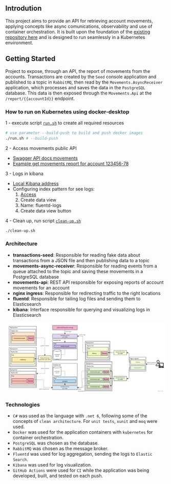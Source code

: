 ## Introdution

This project aims to provide an API for retrieving account movements, applying concepts like async comunications, observability and use of container orchestration. It is built upon the foundation of the [existing repository here](https://github.com/matheus-oliveira-andrade/transactions) and is designed to run seamlessly in a Kubernetes environment.

## Getting Started

Project to expose, through an API, the report of movements from the accounts. Transactions are created by the `Seed` console application and published to a topic in `RabbitMQ`, then read by the `Movements.AsyncReceiver` application, which processes and saves the data in the `PostgreSQL` database. This data is then exposed through the `Movements.Api` at the `/report/{{accountId}}` endpoint.

### How to run on Kubernetes using docker-desktop

1 - execute script [`run.sh`](run.sh) to create all required resources
   ```bash
   # use parameter --build-push to build and push docker images
   ./run.sh # --build-push
   ```

2 - Access movements public API 
   - [Swagger API docs movements](http://localhost/movements/swagger)
   - [Example get movements report for account 123456-78](http://localhost/movements/v1/report/123456-78)

3 - Logs in kibana
   - [Local Kibana address](http://localhost/kibana)
   - Configuring index pattern for see logs:
       1. [Access](http://localhost/kibana/app/management/kibana/indexPatterns)
       2. Create data view
       3. Name: fluentd-logs
       4. Create data view button

4 - Clean up, run script [`clean-up.sh`](clean-up.sh)
   ```bash
   ./clean-up.sh
   ```

### Architecture

- **transactions-seed**: Responsible for reading fake data about transactions from a JSON file and then publishing data to a topic
- **movements-async-receiver**: Responsible for reading events from a queue attached to the topic and saving these movements in a PostgreSQL database
- **movements-api**: REST API responsible for exposing reports of account movements for an account
- **nginx ingress**:  Responsible for redirecting traffic to the right locations
- **fluentd**: Responsible for tailing log files and sending them to Elasticsearch
- **kibana**: Interface responsible for querying and visualizing logs in Elasticsearch

![architecture](docs/architecture.png)

### Technologies

- `C#` was used as the language with `.net 6`, following some of the concepts of `clean architecture`. For `unit tests`, `xunit` and `moq` were used.
- `Docker` was used for the application containers with `kubernetes` for container orchestration.
- `PostgreSQL` was chosen as the database.
- `RabbitMQ` was chosen as the message broker.
- `Fluentd` was used for log aggregation, sending the logs to `Elastic Search`.
- `Kibana` was used for log visualization.
- `GitHub Actions` were used for `CI` while the application was being developed, built, and tested on each push.


